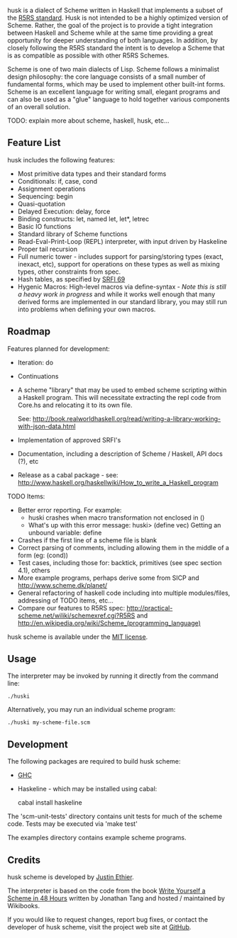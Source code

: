 husk is a dialect of Scheme written in Haskell that implements a subset of the [R5RS standard](http://www.schemers.org/Documents/Standards/R5RS/HTML/). Husk is not intended to be a highly optimized version of Scheme. Rather, the goal of the project is to provide a tight integration between Haskell and Scheme while at the same time providing a great opportunity for deeper understanding of both languages. In addition, by closely following the R5RS standard the intent is to develop a Scheme that is as compatible as possible with other R5RS Schemes.

Scheme is one of two main dialects of Lisp. Scheme follows a minimalist design philosophy: the core language consists of a small number of fundamental forms, which may be used to implement other built-int forms. Scheme is an excellent language for writing small, elegant programs and can also be used as a "glue" language to hold together various components of an overall solution.

TODO: explain more about scheme, haskell, husk, etc...

Feature List
------------
husk includes the following features:

- Most primitive data types and their standard forms
- Conditionals: if, case, cond
- Assignment operations
- Sequencing: begin
- Quasi-quotation
- Delayed Execution: delay, force
- Binding constructs: let, named let, let*, letrec
- Basic IO functions
- Standard library of Scheme functions
- Read-Eval-Print-Loop (REPL) interpreter, with input driven by Haskeline
- Proper tail recursion
- Full numeric tower - includes support for parsing/storing types (exact, inexact, etc), support for operations on these types as well as mixing types, other constraints from spec.
- Hash tables, as specified by [SRFI 69](http://srfi.schemers.org/srfi-69/srfi-69.html)
- Hygenic Macros: High-level macros via define-syntax - *Note this is still a heavy work in progress* and while it works well enough that many derived forms are implemented in our standard library, you may still run into problems when defining your own macros.

Roadmap
-------

Features planned for development:

- Iteration: do
- Continuations
- A scheme "library" that may be used to embed scheme scripting within a Haskell program. This will necessitate extracting the repl code from Core.hs and relocating it to its own file.

  See: http://book.realworldhaskell.org/read/writing-a-library-working-with-json-data.html

- Implementation of approved SRFI's
- Documentation, including a description of Scheme / Haskell, API docs (?), etc
- Release as a cabal package - see: http://www.haskell.org/haskellwiki/How_to_write_a_Haskell_program

TODO Items:

- Better error reporting. For example:
  * huski crashes when macro transformation not enclosed in ()
  * What's up with this error message:
    huski> (define vec)
    Getting an unbound variable: define
- Crashes if the first line of a scheme file is blank
- Correct parsing of comments, including allowing them in the middle of a form (eg: (cond))
- Test cases, including those for: backtick, primitives (see spec section 4.1), others
- More example programs, perhaps derive some from SICP and http://www.scheme.dk/planet/
- General refactoring of haskell code including into multiple modules/files, addressing of TODO items, etc...
- Compare our features to R5RS spec: <http://practical-scheme.net/wiliki/schemexref.cgi?R5RS> and <http://en.wikipedia.org/wiki/Scheme_(programming_language)>

husk scheme is available under the [MIT license](http://www.opensource.org/licenses/mit-license.php).

Usage
-----

The interpreter may be invoked by running it directly from the command line:

    ./huski

Alternatively, you may run an individual scheme program:

    ./huski my-scheme-file.scm


Development
-----------

The following packages are required to build husk scheme:

- [GHC](http://www.haskell.org/ghc/)
- Haskeline - which may be installed using cabal:

    cabal install haskeline

The 'scm-unit-tests' directory contains unit tests for much of the scheme code. Tests may be executed via 'make test'

The examples directory contains example scheme programs.


Credits
-------

husk scheme is developed by [Justin Ethier](http://github.com/justinethier).

The interpreter is based on the code from the book [Write Yourself a Scheme in 48 Hours](http://en.wikibooks.org/wiki/Write_Yourself_a_Scheme_in_48_Hours) written by Jonathan Tang and hosted / maintained by Wikibooks.

If you would like to request changes, report bug fixes, or contact the developer of husk scheme, visit the project web site at [GitHub](http://github.com/justinethier/husk-scheme).

